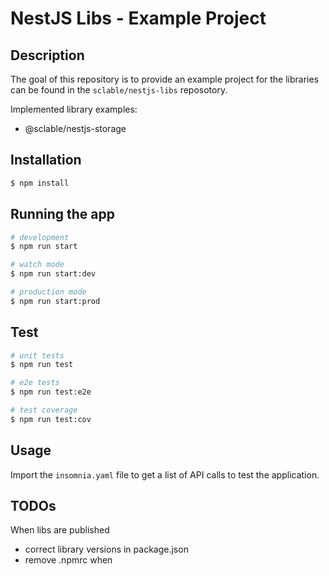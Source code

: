 # NestJS Libs - Example Project
## Description

The goal of this repository is to provide an example project for the libraries can be found in the `sclable/nestjs-libs` reposotory.

Implemented library examples:
* @sclable/nestjs-storage

## Installation

```bash
$ npm install
```

## Running the app

```bash
# development
$ npm run start

# watch mode
$ npm run start:dev

# production mode
$ npm run start:prod
```

## Test

```bash
# unit tests
$ npm run test

# e2e tests
$ npm run test:e2e

# test coverage
$ npm run test:cov
```

## Usage

Import the `insomnia.yaml` file to get a list of API calls to test the application.

## TODOs

When libs are published
* correct library versions in package.json
* remove .npmrc when
